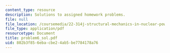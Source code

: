 ```yaml
---
content_type: resource
description: Solutions to assigned homework problems.
file: null
file_location: /coursemedia/22-314j-structural-mechanics-in-nuclear-power-technology-fall-2006/802b3f856ebacbe24ab5be7784178a76_problem6_sol.pdf
file_type: application/pdf
resourcetype: Document
title: problem6_sol.pdf
uid: 802b3f85-6eba-cbe2-4ab5-be7784178a76
---
```

